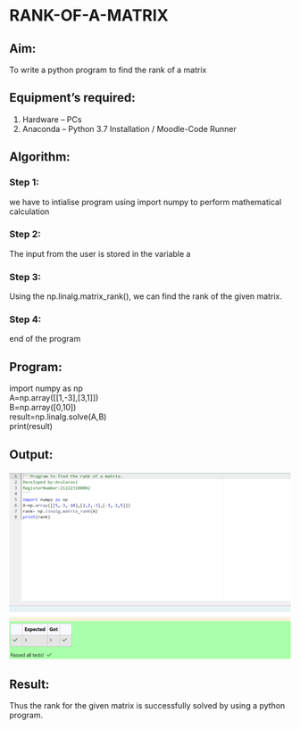 # RANK-OF-A-MATRIX
## Aim:
To write a python program to find the rank of a matrix
## Equipment’s required:
1. 	Hardware – PCs
2. 	Anaconda – Python 3.7 Installation / Moodle-Code Runner
## Algorithm:
### Step 1:
we have to intialise program using import numpy to perform mathematical calculation
### Step 2: 
The input from the user is stored in the variable a
### Step 3:
Using the np.linalg.matrix_rank(), we can find the rank of the given matrix.
### Step 4:
end of the program
## Program:
import numpy as np\
A=np.array([[1,-3],[3,1]])\
B=np.array([0,10])\
result=np.linalg.solve(A,B)\
print(result)

## Output:
![alt text](<Screenshot 2024-04-15 135231.png>)

## Result:
Thus the rank for the given matrix is successfully solved by  using a python program.

